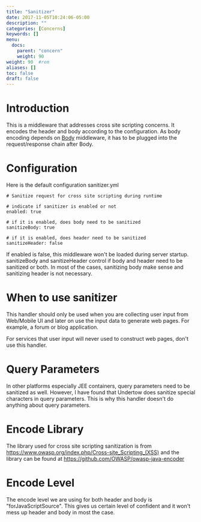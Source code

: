 ```yaml
---
title: "Sanitizer"
date: 2017-11-05T10:24:06-05:00
description: ""
categories: [Concerns]
keywords: []
menu:
  docs:
    parent: "concern"
    weight: 90
weight: 90	#rem
aliases: []
toc: false
draft: false
---
```


# Introduction

This is a middleware that addresses cross site scripting concerns. It encodes the header
and body according to the configuration. As body encoding depends on
[Body](https://networknt.github.io/light-4j/middleware/body/) middleware, it has to be
plugged into the request/response chain after Body.

# Configuration

Here is the default configuration sanitizer.yml

```
# Sanitize request for cross site scripting during runtime

# indicate if sanitizer is enabled or not
enabled: true

# if it is enabled, does body need to be sanitized
sanitizeBody: true

# if it is enabled, does header need to be sanitized
sanitizeHeader: false
```

If enabled is false, this middleware won't be loaded during server startup. 
sanitizeBody and sanitizeHeader control if body and header need to be sanitized or both. In
most of the cases, sanitizing body make sense and sanitizing header is not necessary.

# When to use sanitizer

This handler should only be used when you are collecting user input from Web/Mobile UI and
later on use the input data to generate web pages. For example, a forum or blog application.

For services that user input will never used to construct web pages, don't use this handler.

# Query Parameters

In other platforms especially JEE containers, query parameters need to be sanitized as well.
However, I have found that Undertow does sanitize special characters in query parameters. This
is why this handler doesn't do anything about query parameters.

# Encode Library

The library used for cross site scripting sanitization is from https://www.owasp.org/index.php/Cross-site_Scripting_(XSS)
and the library can be found at https://github.com/OWASP/owasp-java-encoder

# Encode Level

The encode level we are using for both header and body is "forJavaScriptSource". This gives us
certain level of confident and it won't mess up header and body in most the case.


